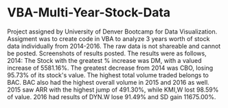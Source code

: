 # VBA-Multi-Year-Stock-Data
Project assigned by University of Denver Bootcamp for Data Visualization.
Assigment was to create code in VBA to analyze 3 years worth of stock data individually from 2014-2016.
The raw data is not shareable and cannot be posted.
Screenshots of results posted.
The results were as follows, 2014: The Stock with the greatest % increase was DM, with a valued increase of 5581.16%. The greatest decrease from 2014 was CBO, losing 95.73% of its stock's value. The highest total volume traded belongs to BAC. BAC also had the highest overall volume in 2015 and 2016 as well. 
2015 saw ARR with the highest jump of 491.30%, while KMI,W lost 98.59% of value. 
2016 had results of DYN.W lose 91.49% and SD gain 11675.00%.

